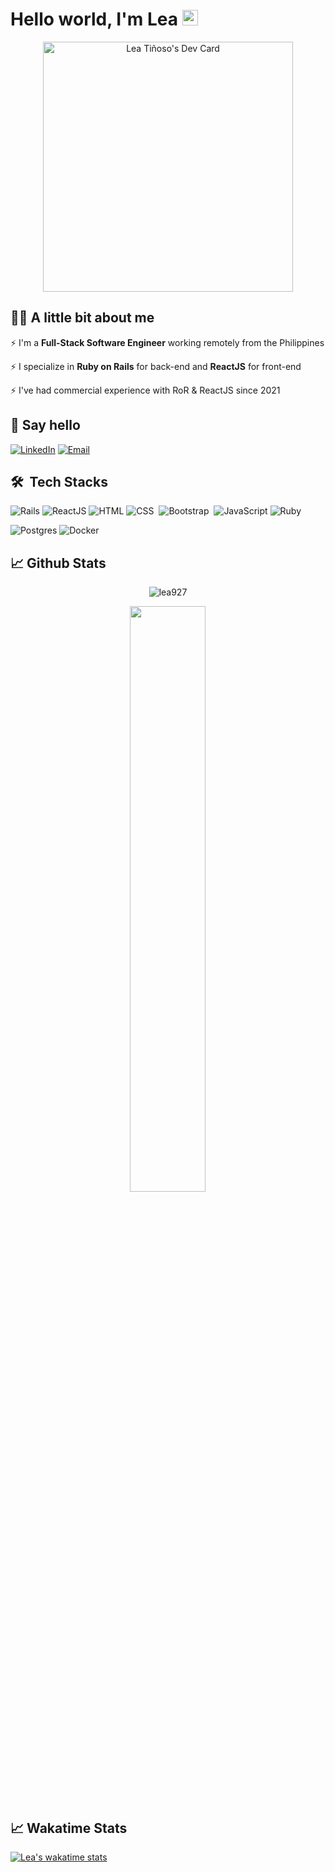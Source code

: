 # Hello world, I'm Lea <img src="https://media.giphy.com/media/hvRJCLFzcasrR4ia7z/giphy.gif" width="25px">

<center>
    <a align="center" href="https://app.daily.dev/lea927">
     <img src="https://api.daily.dev/devcards/c6a1eee9ff8f49bf95a5a8430acff3ff.png?r=urp" width="400" alt="Lea Tiñoso's Dev Card"/>
    </a>
</center>

## 👩‍💻 A little bit about me
<p>⚡ I'm a <strong>Full-Stack Software Engineer</strong> working remotely from the Philippines</p>
<p>⚡ I specialize in <strong>Ruby on Rails</strong> for back-end and <strong>ReactJS</strong> for front-end</p>
<p>⚡ I've had commercial experience with RoR & ReactJS since 2021</p>

## 📩 Say hello
[![LinkedIn](https://img.shields.io/badge/-LinkedIn-blue?style=flat-square&logo=Linkedin&logoColor=white&link=https://www.linkedin.com/in/lealynltinoso/)](https://www.linkedin.com/in/lealynltinoso/)
[![Email](https://img.shields.io/badge/-Email-red?style=flat-square&logo=Mail.Ru&logoColor=white&link=mailto:lxthym@icloud.com)](mailto:lealyn.tinoso@gmail.com)

## 🛠 &nbsp;Tech Stacks
![Rails](https://img.shields.io/badge/-Rails-05122A?style=flat&logo=ruby%20on%20rails&logoColor=red)
![ReactJS](https://img.shields.io/badge/-ReactJs-05122A?style=flat&logo=react)
![HTML](https://img.shields.io/badge/-HTML-05122A?style=flat&logo=HTML5)
![CSS](https://img.shields.io/badge/-CSS-05122A?style=flat&logo=CSS3&logoColor=1572B6)&nbsp;
![Bootstrap](https://img.shields.io/badge/-Bootstrap-05122A?style=flat&logo=bootstrap&logoColor=563D7C)&nbsp;
![JavaScript](https://img.shields.io/badge/-JavaScript-05122A?style=flat&logo=javascript)
![Ruby](https://img.shields.io/badge/-Ruby-05122A?style=flat&logo=ruby&logoColor=red)

![Postgres](https://img.shields.io/badge/-Postgres-05122A?style=flat&logo=postgresql)
![Docker](https://img.shields.io/badge/-Docker-05122A?style=flat&logo=docker)

## 📈 Github Stats

<p align="center"><img align="center" src="https://github-readme-stats.vercel.app/api?username=lea927&theme=radical" alt="lea927" /></p>

<p align="center">
<img width="49%" heigth="100%" style="display:inline" align="center" src="https://github-readme-stats.vercel.app/api/top-langs/?username=lea927&theme=dark&langs_count=10&layout=compact" />
</p>

## 📈 Wakatime Stats

[![Lea's wakatime stats](https://github-readme-stats.vercel.app/api/wakatime?username=lea927)](https://github.com/lea927)